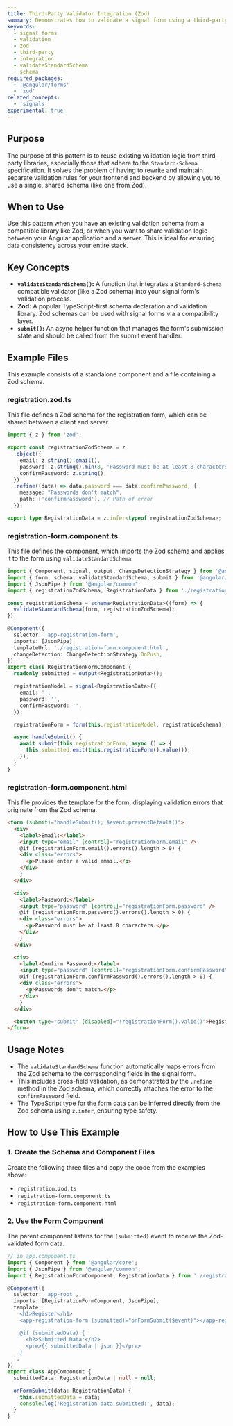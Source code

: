 ```yaml
---
title: Third-Party Validator Integration (Zod)
summary: Demonstrates how to validate a signal form using a third-party library like Zod by leveraging the `validateStandardSchema` function.
keywords:
  - signal forms
  - validation
  - zod
  - third-party
  - integration
  - validateStandardSchema
  - schema
required_packages:
  - '@angular/forms'
  - 'zod'
related_concepts:
  - 'signals'
experimental: true
---
```


## Purpose

The purpose of this pattern is to reuse existing validation logic from third-party libraries, especially those that adhere to the `Standard-Schema` specification. It solves the problem of having to rewrite and maintain separate validation rules for your frontend and backend by allowing you to use a single, shared schema (like one from Zod).

## When to Use

Use this pattern when you have an existing validation schema from a compatible library like Zod, or when you want to share validation logic between your Angular application and a server. This is ideal for ensuring data consistency across your entire stack.

## Key Concepts

- **`validateStandardSchema()`:** A function that integrates a `Standard-Schema` compatible validator (like a Zod schema) into your signal form's validation process.
- **Zod:** A popular TypeScript-first schema declaration and validation library. Zod schemas can be used with signal forms via a compatibility layer.
- **`submit()`:** An async helper function that manages the form's submission state and should be called from the submit event handler.

## Example Files

This example consists of a standalone component and a file containing a Zod schema.

### registration.zod.ts

This file defines a Zod schema for the registration form, which can be shared between a client and server.

```typescript
import { z } from 'zod';

export const registrationZodSchema = z
  .object({
    email: z.string().email(),
    password: z.string().min(8, 'Password must be at least 8 characters.'),
    confirmPassword: z.string(),
  })
  .refine((data) => data.password === data.confirmPassword, {
    message: "Passwords don't match",
    path: ['confirmPassword'], // Path of error
  });

export type RegistrationData = z.infer<typeof registrationZodSchema>;
```

### registration-form.component.ts

This file defines the component, which imports the Zod schema and applies it to the form using `validateStandardSchema`.

```typescript
import { Component, signal, output, ChangeDetectionStrategy } from '@angular/core';
import { form, schema, validateStandardSchema, submit } from '@angular/forms/signals';
import { JsonPipe } from '@angular/common';
import { registrationZodSchema, RegistrationData } from './registration.zod';

const registrationSchema = schema<RegistrationData>((form) => {
  validateStandardSchema(form, registrationZodSchema);
});

@Component({
  selector: 'app-registration-form',
  imports: [JsonPipe],
  templateUrl: './registration-form.component.html',
  changeDetection: ChangeDetectionStrategy.OnPush,
})
export class RegistrationFormComponent {
  readonly submitted = output<RegistrationData>();

  registrationModel = signal<RegistrationData>({
    email: '',
    password: '',
    confirmPassword: '',
  });

  registrationForm = form(this.registrationModel, registrationSchema);

  async handleSubmit() {
    await submit(this.registrationForm, async () => {
      this.submitted.emit(this.registrationForm().value());
    });
  }
}
```

### registration-form.component.html

This file provides the template for the form, displaying validation errors that originate from the Zod schema.

```html
<form (submit)="handleSubmit(); $event.preventDefault()">
  <div>
    <label>Email:</label>
    <input type="email" [control]="registrationForm.email" />
    @if (registrationForm.email().errors().length > 0) {
    <div class="errors">
      <p>Please enter a valid email.</p>
    </div>
    }
  </div>

  <div>
    <label>Password:</label>
    <input type="password" [control]="registrationForm.password" />
    @if (registrationForm.password().errors().length > 0) {
    <div class="errors">
      <p>Password must be at least 8 characters.</p>
    </div>
    }
  </div>

  <div>
    <label>Confirm Password:</label>
    <input type="password" [control]="registrationForm.confirmPassword" />
    @if (registrationForm.confirmPassword().errors().length > 0) {
    <div class="errors">
      <p>Passwords don't match.</p>
    </div>
    }
  </div>

  <button type="submit" [disabled]="!registrationForm().valid()">Register</button>
</form>
```

## Usage Notes

- The `validateStandardSchema` function automatically maps errors from the Zod schema to the corresponding fields in the signal form.
- This includes cross-field validation, as demonstrated by the `.refine` method in the Zod schema, which correctly attaches the error to the `confirmPassword` field.
- The TypeScript type for the form data can be inferred directly from the Zod schema using `z.infer`, ensuring type safety.

## How to Use This Example

### 1. Create the Schema and Component Files

Create the following three files and copy the code from the examples above:

- `registration.zod.ts`
- `registration-form.component.ts`
- `registration-form.component.html`

### 2. Use the Form Component

The parent component listens for the `(submitted)` event to receive the Zod-validated form data.

```typescript
// in app.component.ts
import { Component } from '@angular/core';
import { JsonPipe } from '@angular/common';
import { RegistrationFormComponent, RegistrationData } from './registration-form.component';

@Component({
  selector: 'app-root',
  imports: [RegistrationFormComponent, JsonPipe],
  template: `
    <h1>Register</h1>
    <app-registration-form (submitted)="onFormSubmit($event)"></app-registration-form>

    @if (submittedData) {
      <h2>Submitted Data:</h2>
      <pre>{{ submittedData | json }}</pre>
    }
  `,
})
export class AppComponent {
  submittedData: RegistrationData | null = null;

  onFormSubmit(data: RegistrationData) {
    this.submittedData = data;
    console.log('Registration data submitted:', data);
  }
}
```
